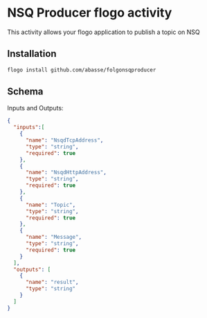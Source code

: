 # NSQ Producer flogo activity
This activity allows your flogo application to publish a topic on NSQ


## Installation

```bash
flogo install github.com/abasse/folgonsqproducer
```

## Schema
Inputs and Outputs:

```json
{
  "inputs":[
    {
      "name": "NsqdTcpAddress",
      "type": "string",
      "required": true
    },
    {
      "name": "NsqdHttpAddress",
      "type": "string",
      "required": true
    },
    {
      "name": "Topic",
      "type": "string",
      "required": true
    },
    {
      "name": "Message",
      "type": "string",
      "required": true
    }
  ],
  "outputs": [
    {
      "name": "result",
      "type": "string"
    }
  ]
}
```

